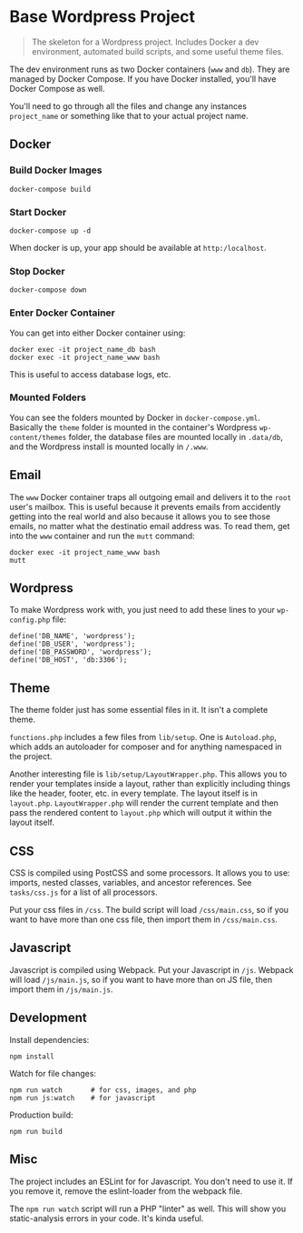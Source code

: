 # Base Wordpress Project

> The skeleton for a Wordpress project. Includes Docker a dev environment, automated build scripts, and some useful theme files.

The dev environment runs as two Docker containers (`www` and `db`). They are managed by Docker Compose. If you have Docker installed, you'll have Docker Compose as well.

You'll need to go through all the files and change any instances `project_name` or something like that to your actual project name.

## Docker

### Build Docker Images

```
docker-compose build
```

### Start Docker

```
docker-compose up -d
```

When docker is up, your app should be available at `http:/localhost`.

### Stop Docker

```
docker-compose down
```

### Enter Docker Container

You can get into either Docker container using:

```
docker exec -it project_name_db bash
docker exec -it project_name_www bash
```

This is useful to access database logs, etc.

### Mounted Folders

You can see the folders mounted by Docker in `docker-compose.yml`. Basically the `theme` folder is mounted in the container's Wordpress `wp-content/themes` folder, the database files are mounted locally in `.data/db`, and the Wordpress install is mounted locally in `/.www`.

## Email

The `www` Docker container traps all outgoing email and delivers it to the `root` user's mailbox. This is useful because it prevents emails from accidently getting into the real world and also because it allows you to see those emails, no matter what the destinatio email address was. To read them, get into the `www` container and run the `mutt` command:

```
docker exec -it project_name_www bash
mutt
```


## Wordpress

To make Wordpress work with, you just need to add these lines to your `wp-config.php` file:

```
define('DB_NAME', 'wordpress');
define('DB_USER', 'wordpress');
define('DB_PASSWORD', 'wordpress');
define('DB_HOST', 'db:3306');
```

## Theme

The theme folder just has some essential files in it.  It isn't a complete theme.

`functions.php` includes a few files from `lib/setup`. One is `Autoload.php`, which adds an autoloader for composer and for anything namespaced in the project.

Another interesting file is `lib/setup/LayoutWrapper.php`. This allows you to render your templates inside a layout, rather than explicitly including things like the header, footer, etc. in every template. The layout itself is in `layout.php`.  `LayoutWrapper.php` will render the current template and then pass the rendered content to `layout.php` which will output it within the layout itself.

## CSS

CSS is compiled using PostCSS and some processors. It allows you to use: imports, nested classes, variables, and ancestor references. See `tasks/css.js` for a list of all processors.

Put your css files in `/css`. The build script will load `/css/main.css`, so if you want to have more than one css file, then import them in `/css/main.css`.

## Javascript

Javascript is compiled using Webpack. Put your Javascript in `/js`. Webpack will load `/js/main.js`, so if you want to have more than on JS file, then import them in `/js/main.js`.

## Development

Install dependencies:

```
npm install
```

Watch for file changes:

```
npm run watch       # for css, images, and php
npm run js:watch    # for javascript
```

Production build:

```
npm run build
```

## Misc

The project includes an ESLint for for Javascript. You don't need to use it. If you remove it, remove the eslint-loader from the webpack file.

The `npm run watch` script will run a PHP "linter" as well. This will show you static-analysis errors in your code. It's kinda useful.
